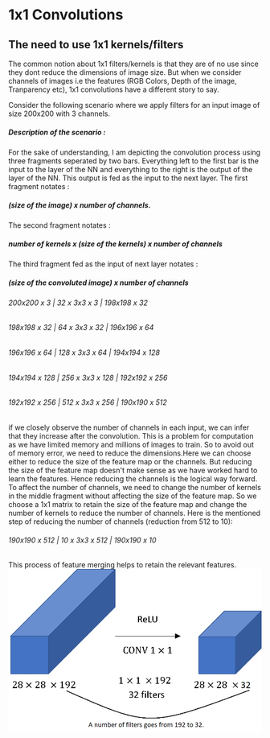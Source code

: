 # 1x1 Convolutions
## The need to use 1x1 kernels/filters 

The common notion about 1x1 filters/kernels is that they are of no use since they dont reduce the dimensions of image size. But when we consider channels of images i.e the features (RGB Colors, Depth of the image, Tranparency etc), 1x1 convolutions have a different story to say.

Consider the following scenario where we apply filters for an input image of size 200x200 with 3 channels. 

##### Description of the scenario :
For the sake of understanding, I am depicting the convolution process using three fragments seperated by two bars. Everything left to the first bar is the input to the layer of the NN and everything to the right is the output of the layer of the NN. This output is fed as the input  to the next layer.
The first fragment notates :
##### (size of the image) x number of channels. 
The second fragment notates :
##### number of kernels x (size of the kernels) x number of channels
The third fragment fed as the  input of next layer notates :
##### (size of the convoluted image) x number of channels
###### 200x200 x 3   | 32  x 3x3 x 3   | 198x198 x 32
###### 198x198 x 32  | 64  x 3x3 x 32  | 196x196 x 64
###### 196x196 x 64  | 128 x 3x3 x 64  | 194x194 x 128
###### 194x194 x 128 | 256 x 3x3 x 128 | 192x192 x 256
###### 192x192 x 256 | 512 x 3x3 x 256 | 190x190 x 512

if we closely observe the number of channels in each input, we can infer that they increase after the convolution. This is a problem for computation as we have limited memory and millions of images to train. So to avoid out of memory error, we need to reduce the dimensions.Here we can choose either to reduce the size of the feature map or the channels. But reducing the size of the feature map doesn't make sense as we have worked hard to learn the features. Hence reducing the channels is the logical way forward. To affect the number of channels, we need to change the number of kernels in the middle fragment without affecting the size of the feature map. So we choose a 1x1 matrix to retain the size of the feature map and change the number of kernels to reduce the number of channels. Here is the mentioned step of reducing the number of channels (reduction from 512 to 10): 
###### 190x190 x 512 | 10 x 3x3 x 512 | 190x190 x 10
This process of feature merging helps to retain the relevant features.
<img src="./Images/convo.png">
